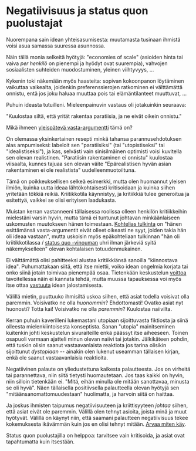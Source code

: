 # Negatiivisuus ja status quon puolustajat

Nuorempana sain idean yhteisasumisesta: muutamasta tusinaan ihmistä voisi asua samassa suuressa asunnossa.

Näin tällä monia selkeitä hyötyjä: "economies of scale" (asioiden hinta tai vaiva *per henkilö* on pienempi ja hyödyt ovat suurempia), vahvojen sosiaalisten suhteiden muodostuminen, yleinen viihtyvyys, ...

Kykenin toki näkemään myös haasteita: sopivan kokoonpanon löytäminen vaikuttaa vaikealta, joidenkin preferenssierojen ratkominen ei välttämättä onnistu, entä jos joku haluaa muuttaa pois tai elämäntilanteet muuttuvat, ...

Puhuin ideasta tutuilleni. Mieleenpainuvin vastaus oli jotakuinkin seuraava:

"Kuulostaa siltä, että yrität rakentaa paratiisia, ja ne eivät oikein onnistu."

Mikä ihmeen [yleispätevä vasta-argumentti](/epi/symmetrian_rikkominen) tämä on?

On olemassa yksinkertainen resepti minkä tahansa parannusehdotuksen alas ampumiseksi: labeloit sen "paratiisiksi" (tai "utopistiseksi" tai "idealistiseksi"), ja kas, selvästi vain sinisilmäinen optimisti voisi kuvitella sen olevan realistinen. "Paratiisin rakentaminen ei onnistu" kuulostaa viisaalta, kunnes tajuaa sen olevan väite "Epärealistisen hyvän asian rakentaminen ei ole realistista" uudelleenmuotoiltuna.

Tämä on poikkeuksellisen selkeä esimerkki, mutta olen huomannut yleisen ilmiön, kuinka uutta ideaa lähtökohtaisesti kritisoidaan ja kuinka siihen yritetään tökkiä reikiä. Kriitikkotila käynnistyy, ja kritiikkiä tulee generoitua ja esitettyä, vaikkei se olisi erityisen laadukasta.

Muistan kerran vastanneeni tällaisessa roolissa olleen henkilön kritiikkeihin mielestäni varsin hyvin, mutta tämä ei tuntunut johtavan minkäänlaiseen uskomusten muutokseen hänen toimestaan. [Kohtelias tulkinta](/epi/kohteliaat_tulkinnat) on "hänen esittämänsä vasta-argumentit eivät olleet oikeasti ne syyt, joiden takia hän oli ideaa vastaan", mutta uskoisin myös epäkohteliaan tulkinnan "hän oli kriitikkotilassa / [status quo -vinouman](https://en.wikipedia.org/wiki/Status_quo_bias) uhri ilman järkeviä syitä näkemykselleen" olevan kohtalaisen totuudenmukainen.

Ei välttämättä olisi pahitteeksi alustaa kritiikkiänsä sanoilla "kiinnostava idea". Puhumattakaan siitä, että itse miettii, voiko idean ongelmia korjata tai onko siinä jotain toimivaa pienempää osaa. Tietenkään keskustelun [voittoa](/epi/miksi_uskot) tavoitellessa näin ei kannata tehdä, mutta muussa tapauksessa voi myös itse ottaa [vastuuta](/epi/vakuuttamisesta) idean jalostamisesta.

Välillä mietin, puuttuuko ihmisiltä uskoa siihen, että asiat todella voisivat olla paremmin. Voisivatko ne olla *huonommin*? Ehdottomasti! Ovatko asiat nyt huonosti? Totta kai! Voisivatko ne olla *paremmin*? Kuulostaa naiivilta.

Kerran puhuin kaverilleni lukemastani utopiaan sijoittuvasta fiktiosta ja siinä olleesta mielenkiintoisesta konseptista. Sanan "utopia" mainitseminen kuitenkin johti keskustelun sivuraiteille enkä päässyt itse aiheeseen. Toinen osapuoli varmaan ajatteli minun olevan naiivi tai jotakin. Jälkikäteen pohdin, että tuskin olisin saanut vastaavanlaista reaktiota jos tarina olisikin sijoittunut *dystopiaan* -- ainakin olen lukenut useamman tällaisen kirjan, enkä ole saanut vastaavanlaisia reaktioita.

Negatiivinen palaute on yliedustettuna kaikesta palautteesta. Jos on virheitä tai parannettava, niin siitä tietysti huomautetaan. Jos taas kaikki on hyvin, niin silloin tietenkään ei. "Mitä, eihän minulla ole mitään sanottavaa, minusta se oli hyvä". Näen tällaisella positiivsella palautteella olevan hyötyjä sen "mitäänsanomattomuudestaan" huolimatta, ja harvoin siitä on haittaa.

Ja joskus ihmisten taipumus negatiivisuuteen ja kriittisyyteen *johtaa* siihen, että asiat eivät ole paremmin. Välillä olen tehnyt asioita, joista minä ja muut hyötyvät. Välillä on käynyt niin, että saamani palautteen negatiivisuus tekee kokemuksesta ikävämmän kuin jos en olisi tehnyt mitään. [Arvaa miten käy](/epi/insentiivit).

Status quon puolustajilla on helppoa: tarvitsee vain kritisoida, ja asiat ovat tapahtumatta kuin itsestään.
